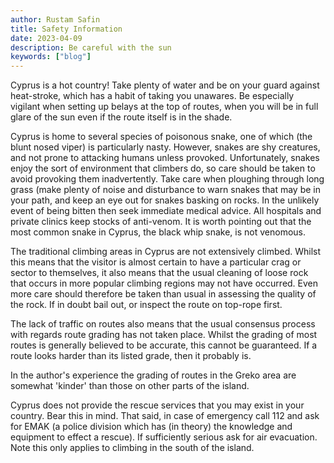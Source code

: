 ```yaml
---
author: Rustam Safin
title: Safety Information
date: 2023-04-09
description: Be careful with the sun
keywords: ["blog"]
---
```


Cyprus is a hot country! Take plenty of water and be on your guard against heat-stroke, which has a habit of taking you unawares. Be especially vigilant when setting up belays at the top of routes, when you will be in full glare of the sun even if the route itself is in the shade.

Cyprus is home to several species of poisonous snake, one of which (the blunt nosed viper) is particularly nasty. However, snakes are shy creatures, and not prone to attacking humans unless provoked. Unfortunately, snakes enjoy the sort of environment that climbers do, so care should be taken to avoid provoking them inadvertently. Take care when ploughing through long grass (make plenty of noise and disturbance to warn snakes that may be in your path, and keep an eye out for snakes basking on rocks. In the unlikely event of being bitten then seek immediate medical advice. All hospitals and private clinics keep stocks of anti-venom. It is worth pointing out that the most common snake in Cyprus, the black whip snake, is not venomous.

The traditional climbing areas in Cyprus are not extensively climbed. Whilst this means that the visitor is almost certain to have a particular crag or sector to themselves, it also means that the usual cleaning of loose rock that occurs in more popular climbing regions may not have occurred. Even more care should therefore be taken than usual in assessing the quality of the rock. If in doubt bail out, or inspect the route on top-rope first.

The lack of traffic on routes also means that the usual consensus process with regards route grading has not taken place. Whilst the grading of most routes is generally believed to be accurate, this cannot be guaranteed. If a route looks harder than its listed grade, then it probably is.

In the author's experience the grading of routes in the Greko area are somewhat 'kinder' than those on other parts of the island.

Cyprus does not provide the rescue services that you may exist in your country. Bear this in mind. That said, in case of emergency call 112 and ask for EMAK (a police division which has (in theory) the knowledge and equipment to effect a rescue). If sufficiently serious ask for air evacuation. Note this only applies to climbing in the south of the island. 